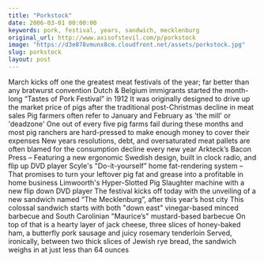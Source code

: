 ```yaml
---
title: "Porkstock"
date: 2006-03-01 00:00:00
keywords: pork, festival, years, sandwich, mecklenburg
original_url: http://www.axisofstevil.com/p/porkstock
image: "https://d3e878vmunx8cm.cloudfront.net/assets/porkstock.jpg"
slug: porkstock
layout: post
---
```


March kicks off one the greatest meat festivals of the year; far better than any bratwurst convention Dutch &amp; Belgium immigrants started the month-long “Tastes of Pork Festival” in 1912 It was originally designed to drive up the market price of pigs after the traditional post-Christmas decline in meat sales Pig farmers often refer to January and February as &#039;the mill&#039; or &#039;deadzone&#039; One out of every five pig farms fail during these months and most pig ranchers are hard-pressed to make enough money to cover their expenses New years resolutions, debt, and oversaturated meat pallets are often blamed for the consumption decline every new year
Arkteck’s Bacon Press – Featuring a new ergonomic Swedish design, built in clock radio, and flip up DVD player
Scyle&#039;s &quot;Do-it-yourself” home fat-rendering system – That promises to turn your leftover pig fat and grease into a profitable in home business
Limwoorth&#039;s Hyper-Slotted Pig Slaughter machine with a new flip down DVD player
The festival kicks off today with the unveiling of a new sandwich named “The Mecklenburg”, after this year’s host city This colossal sandwich starts with both &quot;down east&quot; vinegar-based minced barbecue and South Carolinian &quot;Maurice’s&quot; mustard-based barbecue On top of that is a hearty layer of jack cheese, three slices of honey-baked ham, a butterfly pork sausage and juicy rosemary tenderloin Served, ironically, between two thick slices of Jewish rye bread, the sandwich weighs in at just less than 64 ounces

